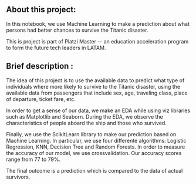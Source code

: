 <h2> About this project: </h2>

In this notebook, we use Machine Learning to make a prediction about what persons had better chances to survive the Titanic disaster. 

This is project is part of Platzi Master -- an education acceleration program to form the future tech leaders in LATAM.

<h2> Brief description : </h2>

The idea of this project is to use the available data to predict what type of individuals where more likely to survive to the Titanic disaster, using the available data from passengers that include sex, age, traveling class, place of departure, ticket fare, etc.

In order to get a sense of our data, we make an EDA while using viz libraries such as Matplotlib and Seaborn. During the EDA, we observe the characteristics of people aboard the ship and those who survived.

Finally, we use the ScikitLearn library to make our prediction based on Machine Learning. In particular, we use four differente algorithms: Logistic Regression, KNN, Decision Tree and Random Forests. In order to measure the accuracy of our model, we use crossvalidation. Our accuracy scores range from 77 to 79%. 

The final outcome is a prediction which is compared to the data of actual survivors. 
